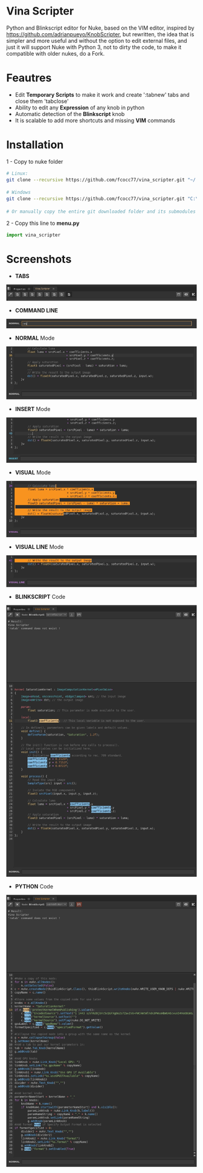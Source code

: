 # Vina Scripter
Python and Blinkscript editor for Nuke, based on the VIM editor,
inspired by https://github.com/adrianpueyo/KnobScripter, but rewritten,
the idea that is simpler and more useful and without the option to edit external files,
and just it will support Nuke with Python 3, not to dirty the code,
to make it compatible with older nukes, do a Fork.


# Feautres
- Edit <b>Temporary Scripts</b> to make it work and create ':tabnew' tabs and close them 'tabclose'
- Ability to edit any <b>Expression</b> of any knob in python
- Automatic detection of the <b>Blinkscript</b> knob
- It is scalable to add more shortcuts and missing <b>VIM</b> commands

# Installation
1 - Copy to nuke folder
```sh
# Linux:
git clone --recursive https://github.com/fcocc77/vina_scripter.git "~/.nuke/vina_scripter"

# Windows
git clone --recursive https://github.com/fcocc77/vina_scripter.git "C:\Users\<username>\.nuke\vina_scripter"

# Or manually copy the entire git downloaded folder and its submodules to the nuke user folder
```

2 - Copy this line to <b>menu.py</b>
```python
import vina_scripter
```


# Screenshots

- <b>TABS</b>

![Alt text](screenshots/tabs.jpg?raw=true "Optional Title")


- <b>COMMAND LINE</b> 

![Alt text](screenshots/command_line.jpg?raw=true "Optional Title")

- <b>NORMAL</b> Mode

![Alt text](screenshots/normal_mode.jpg?raw=true "Optional Title")

- <b>INSERT</b> Mode

![Alt text](screenshots/insert_mode.jpg?raw=true "Optional Title")

- <b>VISUAL</b> Mode

![Alt text](screenshots/visual_mode.jpg?raw=true "Optional Title")

- <b>VISUAL LINE</b> Mode

![Alt text](screenshots/visual_line_mode.jpg?raw=true "Optional Title")

- <b>BLINKSCRIPT</b> Code

![Alt text](screenshots/blinkscript.jpg?raw=true "Optional Title")

- <b>PYTHON</b> Code

![Alt text](screenshots/python.jpg?raw=true "Optional Title")

